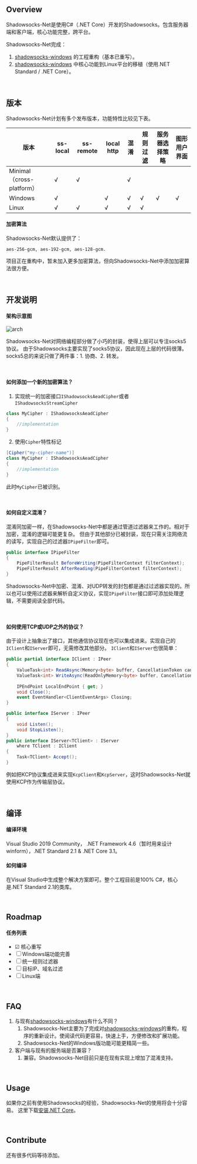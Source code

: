 ﻿## Overview

Shadowsocks-Net是使用C#（.NET Core）开发的Shadowsocks。包含服务器端和客户端，核心功能完整，跨平台。

Shadowsocks-Net完成： 
1. [shadowsocks-windows](https://github.com/shadowsocks/shadowsocks-windows) 的工程重构（基本已重写）。
2. [shadowsocks-windows](https://github.com/shadowsocks/shadowsocks-windows) 中核心功能到Linux平台的移植（使用.NET Standard / .NET Core）。

<br/>

## 版本
Shadowsocks-Net计划有多个发布版本，功能特性比较见下表。

|版本                     |ss-local        |ss-remote       |local http   |混淆|规则过滤|服务器选择策略|图形用户界面|
|-|-|-|-|-|-|-|-|
|Minimal（cross-platform）|√              | √             |               |√  |        |              |            |
|Windows                  |√              |                |√             |√  |√      |√            |√          |
|Linux                    |√              | √             |√             |√  |√      |              |            |



#### 加密算法
Shadowsocks-Net默认提供了：
```console
aes-256-gcm, aes-192-gcm, aes-128-gcm.
```
项目正在重构中，暂未加入更多加密算法，但向Shadowsocks-Net中添加加密算法很方便。



<br/>




## 开发说明

#### 架构示意图
![arch][shadowsocks_net_arch]

Shadowsocks-Net对网络编程部分做了小巧的封装，使得上层可以专注socks5协议。
由于Shadowsocks主要实现了socks5协议，因此现在上层的代码很薄。socks5总的来说只做了两件事：1. 协商、2. 转发。

<br/>

#### 如何添加一个新的加密算法？

1. 实现统一的加密接口`IShadowsocksAeadCipher`或者`IShadowsocksStreamCipher`
```c#
class MyCipher : IShadowsocksAeadCipher
{
    //implementation
}
```

2. 使用`Cipher`特性标记
```c#
[Cipher("my-cipher-name")]
class MyCipher : IShadowsocksAeadCipher
{
    //implementation
}
```
此时`MyCipher`已被识别。

<br/>

#### 如何自定义混淆？
混淆同加密一样，在Shadowsocks-Net中都是通过管道过滤器来工作的。相对于加密，混淆的逻辑可能更复杂。
但由于其他部分已被封装，现在只需关注网络流的读写，实现自己的过滤器`IPipeFilter`即可。
```c#
public interface IPipeFilter 
{
    PipeFilterResult BeforeWriting(PipeFilterContext filterContext);
    PipeFilterResult AfterReading(PipeFilterContext filterContext);
}
```
Shadowsocks-Net中加密、混淆、对UDP转发的封包都是通过过滤器实现的。所以也可以使用过滤器来解析自定义协议，实现`IPipeFilter`接口即可添加处理逻辑，不需要阅读全部代码。

<br/>

#### 如何使用TCP或UDP之外的协议？
由于设计上抽象出了接口，其他通信协议现在也可以集成进来。实现自己的`IClient`和`IServer`即可，无需修改其他部分。
`IClient`和`IServer`也很简单：

```c#
public partial interface IClient : IPeer
{        
    ValueTask<int> ReadAsync(Memory<byte> buffer, CancellationToken cancellationToken = default);
    ValueTask<int> WriteAsync(ReadOnlyMemory<byte> buffer, CancellationToken cancellationToken = default);
    
    IPEndPoint LocalEndPoint { get; }
    void Close();
    event EventHandler<ClientEventArgs> Closing;
}
```
```c#
public interface IServer : IPeer
{
    void Listen();
    void StopListen();
}
public interface IServer<TClient> : IServer
    where TClient : IClient
{
    Task<TClient> Accept();       
}
```
例如把KCP协议集成进来实现`KcpClient`和`KcpServer`，这时Shadowsocks-Net就使用KCP作为传输层协议。

<br/>

## 编译
#### 编译环境
Visual Studio 2019 Community， .NET Framework 4.6（暂时用来设计winform），.NET Standard 2.1 & .NET Core 3.1。
#### 如何编译
在Visual Studio中生成整个解决方案即可。整个工程目前是100% C#，核心是.NET Standard 2.1的类库。

<br/>

## Roadmap
#### 任务列表
- ☑ 核心重写
- ☐ Windows端功能完善
- ☐ 统一规则过滤器
- ☐ 目标IP、域名过滤
- ☐ Linux端

<br/>


## FAQ
1. 与现有[shadowsocks-windows]有什么不同？
    1. Shadowsocks-Net主要为了完成对[shadowsocks-windows]的重构，程序的重新设计。使阅读代码更容易，快速上手，方便修改和扩展功能。
    2. Shadowsocks-Net的Windows版功能可能更精简一些。
2. 客户端与现有的服务端是否兼容？
    1. 兼容。Shadowsocks-Net目前只是在现有实现上增加了混淆支持。
<br/>


## Usage
如果你之前有使用Shadowsocks的经验，Shadowsocks-Net的使用将会十分容易。
这里下载[安装.NET Core](https://dotnet.microsoft.com/download)。

<br/>

## Contribute
还有很多代码等待添加。
<br/>



<br/>
<br/>

[libev版]:https://github.com/shadowsocks/shadowsocks-libev
[shadowsocks-windows]: https://github.com/shadowsocks/shadowsocks-windows
[shadowsocks_net_arch]: https://github.com/shadowsocks/Shadowsocks-Net/blob/master/ssarch.png?